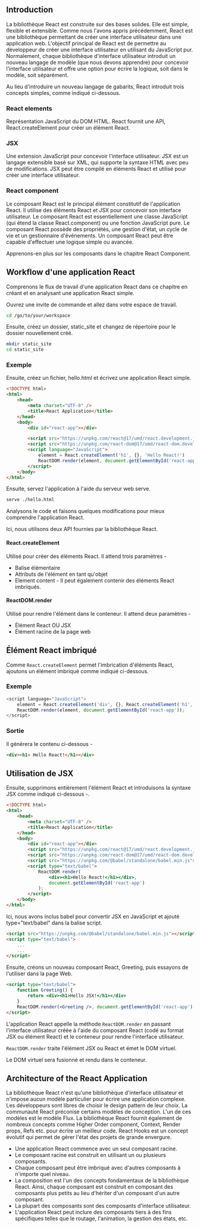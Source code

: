 ## Introduction

La bibliothèque React est construite sur des bases solides. Elle est simple, flexible et extensible. Comme nous l'avons appris précédemment, React est une bibliothèque permettant de créer une interface utilisateur dans une application web. L'objectif principal de React est de permettre au développeur de créer une interface utilisateur en utilisant du JavaScript pur. Normalement, chaque bibliothèque d'interface utilisateur introduit un nouveau langage de modèle (que nous devons apprendre) pour concevoir l'interface utilisateur et offre une option pour écrire la logique, soit dans le modèle, soit séparément.

Au lieu d'introduire un nouveau langage de gabarits, React introduit trois concepts simples, comme indiqué ci-dessous.

### React elements

Représentation JavaScript du DOM HTML. React fournit une API, React.createElement pour créer un élément React.

### JSX

Une extension JavaScript pour concevoir l'interface utilisateur. JSX est un langage extensible basé sur XML, qui supporte la syntaxe HTML avec peu de modifications. JSX peut être compilé en éléments React et utilisé pour créer une interface utilisateur.

### React component

Le composant React est le principal élément constitutif de l'application React. Il utilise des éléments React et JSX pour concevoir son interface utilisateur. Le composant React est essentiellement une classe JavaScript (qui étend la classe React.component) ou une fonction JavaScript pure. Le composant React possède des propriétés, une gestion d'état, un cycle de vie et un gestionnaire d'événements. Un composant React peut être capable d'effectuer une logique simple ou avancée.

Apprenons-en plus sur les composants dans le chapitre React Component.

## Workflow d'une application React

Comprenons le flux de travail d'une application React dans ce chapitre en créant et en analysant une application React simple.

Ouvrez une invite de commande et allez dans votre espace de travail.

```bash
cd /go/to/your/workspace
```

Ensuite, créez un dossier, static_site et changez de répertoire pour le dossier nouvellement créé.

```bash
mkdir static_site 
cd static_site
```

### Exemple

Ensuite, créez un fichier, hello.html et écrivez une application React simple.

```html
<!DOCTYPE html> 
<html> 
    <head> 
        <meta charset="UTF-8" /> 
        <title>React Application</title> 
    </head> 
    <body> 
        <div id="react-app"></div> 

        <script src="https://unpkg.com/react@17/umd/react.development.js" crossorigin></script> 
        <script src="https://unpkg.com/react-dom@17/umd/react-dom.development.js" crossorigin></script> 
        <script language="JavaScript"> 
            element = React.createElement('h1', {}, 'Hello React!') 
            ReactDOM.render(element, document.getElementById('react-app')); 
        </script> 
    </body>
</html>
```

Ensuite, servez l'application à l'aide du serveur web serve.

```bash
serve ./hello.html
```

Analysons le code et faisons quelques modifications pour mieux comprendre l'application React.

Ici, nous utilisons deux API fournies par la bibliothèque React.

#### React.createElement

Utilisé pour créer des éléments React. Il attend trois paramètres -

- Balise élémentaire
- Attributs de l'élément en tant qu'objet
- Element content - Il peut également contenir des éléments React imbriqués.

#### ReactDOM.render

Utilisé pour rendre l'élément dans le conteneur. Il attend deux paramètres -

- Élément React OU JSX
- Élément racine de la page web

## Élément React imbriqué

Comme ```React.createElement``` permet l'imbrication d'éléments React, ajoutons un élément imbriqué comme indiqué ci-dessous.

### Exemple

```js
<script language="JavaScript">
    element = React.createElement('div', {}, React.createElement('h1', {}, 'Hello React!'));
    ReactDOM.render(element, document.getElementById('react-app')); 
</script>
```

### Sortie

Il générera le contenu ci-dessous -

```html
<div><h1> Hello React!</h1></div> 
```

## Utilisation de JSX

Ensuite, supprimons entièrement l'élément React et introduisons la syntaxe JSX comme indiqué ci-dessous -.

```html
<!DOCTYPE html> 
<html> 
    <head> 
        <meta charset="UTF-8" /> 
        <title>React Application</title> 
    </head> 
    <body> 
        <div id="react-app"></div> 
        <script src="https://unpkg.com/react@17/umd/react.development.js" crossorigin></script> 
        <script src="https://unpkg.com/react-dom@17/umd/react-dom.development.js" crossorigin></script> 
        <script src="https://unpkg.com/@babel/standalone/babel.min.js"></script> 
        <script type="text/babel"> 
            ReactDOM.render(
                <div><h1>Hello React!</h1></div>, 
                document.getElementById('react-app') 
            ); 
        </script> 
    </body>
</html>
```

Ici, nous avons inclus babel pour convertir JSX en JavaScript et ajouté type="text/babel" dans la balise script.

```html
<script src="https://unpkg.com/@babel/standalone/babel.min.js"></script> 
<script type="text/babel"> 
    ... 
    ... 
</script>
```

Ensuite, créons un nouveau composant React, Greeting, puis essayons de l'utiliser dans la page Web.

```html
<script type="text/babel"> 
    function Greeting() {
        return <div><h1>Hello JSX!</h1></div> 
    } 
    ReactDOM.render(<Greeting />, document.getElementById('react-app') ); 
</script>
```

L'application React appelle la méthode ```ReactDOM.render``` en passant l'interface utilisateur créée à l'aide du composant React (codé au format JSX ou élément React) et le conteneur pour rendre l'interface utilisateur.

```ReactDOM.render``` traite l'élément JSX ou React et émet le DOM virtuel.

Le DOM virtuel sera fusionné et rendu dans le conteneur.

## Architecture of the React Application

La bibliothèque React n'est qu'une bibliothèque d'interface utilisateur et n'impose aucun modèle particulier pour écrire une application complexe. Les développeurs sont libres de choisir le design pattern de leur choix. La communauté React préconise certains modèles de conception. L'un de ces modèles est le modèle Flux. La bibliothèque React fournit également de nombreux concepts comme Higher Order component, Context, Render props, Refs etc. pour écrire un meilleur code. React Hooks est un concept évolutif qui permet de gérer l'état des projets de grande envergure.

- Une application React commence avec un seul composant racine.
- Le composant racine est construit en utilisant un ou plusieurs composants.
- Chaque composant peut être imbriqué avec d'autres composants à n'importe quel niveau.
- La composition est l'un des concepts fondamentaux de la bibliothèque React. Ainsi, chaque composant est construit en composant des composants plus petits au lieu d'hériter d'un composant d'un autre composant.
- La plupart des composants sont des composants d'interface utilisateur.
- L'application React peut inclure des composants tiers à des fins spécifiques telles que le routage, l'animation, la gestion des états, etc.